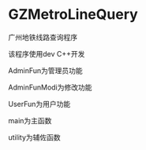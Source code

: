 # GZMetroLineQuery
广州地铁线路查询程序

该程序使用dev C++开发

AdminFun为管理员功能

AdminFunModi为修改功能

UserFun为用户功能

main为主函数

utility为辅佐函数
